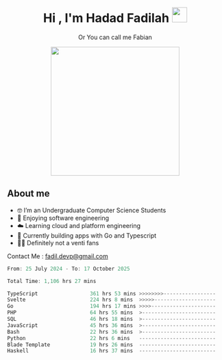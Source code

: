 <h1 align="center">Hi , I'm Hadad Fadilah  <img src="https://media.giphy.com/media/hvRJCLFzcasrR4ia7z/giphy.gif" width="35" ></h1>
<p align="center"><span>Or You can call me <span style="font: bold">Fabian</span></p>
<p align="center">
<img src="https://media.tenor.com/78dNivDemDAAAAAi/speech-bubble-venti.gif" width="300"/>    
</p>

##  About me
- 🤓 I’m an Undergraduate Computer Science Students
- 🍰 Enjoying software engineering
- ☁️ Learning cloud and platform engineering
- 🧰 Currently building apps with Go and Typescript 
- 🏃‍♂️ Definitely not a venti fans

Contact Me : fadil.devp@gmail.com

<!--START_SECTION:waka-->

```go
From: 25 July 2024 - To: 17 October 2025

Total Time: 1,106 hrs 27 mins

TypeScript                 361 hrs 53 mins >>>>>>>>-----------------   32.46 %
Svelte                     224 hrs 8 mins  >>>>>--------------------   20.11 %
Go                         194 hrs 17 mins >>>>---------------------   17.43 %
PHP                        64 hrs 55 mins  >------------------------   05.82 %
SQL                        46 hrs 18 mins  >------------------------   04.15 %
JavaScript                 45 hrs 36 mins  >------------------------   04.09 %
Bash                       22 hrs 36 mins  >------------------------   02.03 %
Python                     22 hrs 6 mins   -------------------------   01.98 %
Blade Template             19 hrs 26 mins  -------------------------   01.74 %
Haskell                    16 hrs 37 mins  -------------------------   01.49 %
```

<!--END_SECTION:waka-->




<!--
**Fadil-Tao/Fadil-Tao** is a ✨ _special_ ✨ repository because its `README.md` (this file) appears on your GitHub profile.


